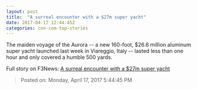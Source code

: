 ```yaml
---
layout: post
title:  "A surreal encounter with a $27m super yacht"
date: 2017-04-17 12:44:45Z
categories: cnn-com-top-stories
---
```


The maiden voyage of the Aurora -- a new 160-foot, $26.6 million aluminum super yacht launched last week in Viareggio, Italy -- lasted less than one hour and only covered a humble 500 yards.


Full story on F3News: [A surreal encounter with a $27m super yacht](http://www.f3nws.com/n/yE4DyE)

> Posted on: Monday, April 17, 2017 5:44:45 PM
